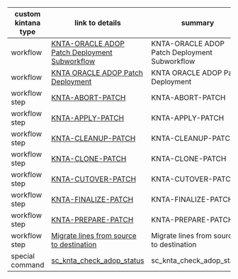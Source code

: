 
|custom kintana type |   link to details                                           | summary                       |
|--------------------|-------------------------------------------------------------|-------------------------------|
|workflow            | <a href='./KNTA-ORACLE_ADOP_Patch_Deployment_Subworkflow/README.md'>KNTA-ORACLE ADOP Patch Deployment Subworkflow</a> | KNTA-ORACLE ADOP Patch Deployment Subworkflow |
|workflow        | <a href='./KNTA ORACLE ADOP Patch Deployment/README.md'>KNTA ORACLE ADOP Patch Deployment</a> | KNTA ORACLE ADOP Patch Deployment |
|workflow step       | <a href='./KNTA-ORACLE_ADOP_Patch_Deployment_Subworkflow/KNTA-ABORT-PATCH/README.md'>KNTA-ABORT-PATCH</a> | KNTA-ABORT-PATCH |
|workflow step       | <a href='./KNTA-ORACLE_ADOP_Patch_Deployment_Subworkflow/KNTA-APPLY-PATCH/README.md'>KNTA-APPLY-PATCH</a> | KNTA-APPLY-PATCH |
|workflow step       | <a href='./KNTA-ORACLE_ADOP_Patch_Deployment_Subworkflow/KNTA-CLEANUP-PATCH/README.md'>KNTA-CLEANUP-PATCH</a> | KNTA-CLEANUP-PATCH |
|workflow step       | <a href='./KNTA-ORACLE_ADOP_Patch_Deployment_Subworkflow/KNTA-CLONE-PATCH/README.md'>KNTA-CLONE-PATCH</a> | KNTA-CLONE-PATCH |
|workflow step       | <a href='./KNTA-ORACLE_ADOP_Patch_Deployment_Subworkflow/KNTA-CUTOVER-PATCH/README.md'>KNTA-CUTOVER-PATCH</a> | KNTA-CUTOVER-PATCH |
|workflow step       | <a href='./KNTA-ORACLE_ADOP_Patch_Deployment_Subworkflow/KNTA-FINALIZE-PATCH/README.md'>KNTA-FINALIZE-PATCH</a> | KNTA-FINALIZE-PATCH |
|workflow step       | <a href='./KNTA-ORACLE_ADOP_Patch_Deployment_Subworkflow/KNTA-PREPARE-PATCH/README.md'>KNTA-PREPARE-PATCH</a> | KNTA-PREPARE-PATCH |
|workflow step       | <a href='./KNTA-ORACLE_ADOP_Patch_Deployment_Subworkflow/Migrate lines from source to destination/README.md'>Migrate lines from source to destination</a> | Migrate lines from source to destination |
|special command       | <a href='./KNTA-ORACLE_ADOP_Patch_Deployment_Subworkflow/sc_knta_check_adop_status/README.md'>sc_knta_check_adop_status</a> | sc_knta_check_adop_status |



